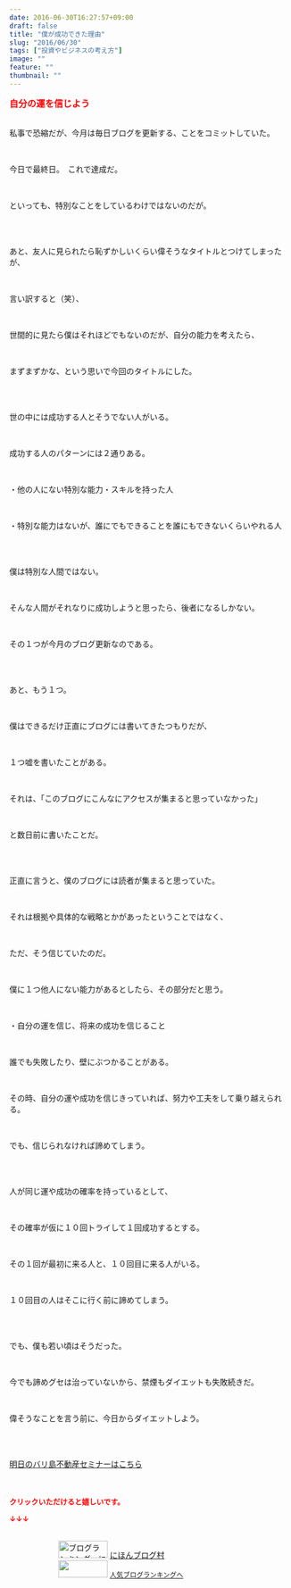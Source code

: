 ```yaml
---
date: 2016-06-30T16:27:57+09:00
draft: false
title: "僕が成功できた理由"
slug: "2016/06/30"
tags: ["投資やビジネスの考え方"]
image: ""
feature: ""
thumbnail: ""
---
```

<p><font color="#ff0000" size="3"><strong>自分の運を信じよう</strong></font></p><p><br/>私事で恐縮だが、今月は毎日ブログを更新する、ことをコミットしていた。</p><br/><p>今日で最終日。　これで達成だ。</p><br/><p>といっても、特別なことをしているわけではないのだが。</p><br/><p><br/>あと、友人に見られたら恥ずかしいくらい偉そうなタイトルとつけてしまったが、</p><br/><p>言い訳すると（笑）、</p><br/><p>世間的に見たら僕はそれほどでもないのだが、自分の能力を考えたら、</p><br/><p>まずまずかな、という思いで今回のタイトルにした。</p><br/><p><br/>世の中には成功する人とそうでない人がいる。</p><br/><p>成功する人のパターンには２通りある。</p><br/><p>・他の人にない特別な能力・スキルを持った人</p><br/><p>・特別な能力はないが、誰にでもできることを誰にもできないくらいやれる人</p><br/><p><br/>僕は特別な人間ではない。</p><br/><p>そんな人間がそれなりに成功しようと思ったら、後者になるしかない。</p><br/><p>その１つが今月のブログ更新なのである。</p><br/><p><br/>あと、もう１つ。</p><br/><p>僕はできるだけ正直にブログには書いてきたつもりだが、</p><br/><p>１つ嘘を書いたことがある。</p><br/><p>それは、「このブログにこんなにアクセスが集まると思っていなかった」</p><br/><p>と数日前に書いたことだ。</p><br/><p><br/>正直に言うと、僕のブログには読者が集まると思っていた。</p><br/><p>それは根拠や具体的な戦略とかがあったということではなく、</p><br/><p>ただ、そう信じていたのだ。</p><p><br/></p><p>僕に１つ他人にない能力があるとしたら、その部分だと思う。</p><br/><p>・自分の運を信じ、将来の成功を信じること</p><p><br/></p><p>誰でも失敗したり、壁にぶつかることがある。</p><br/><p>その時、自分の運や成功を信じきっていれば、努力や工夫をして乗り越えられる。</p><br/><p>でも、信じられなければ諦めてしまう。</p><br/><p><br/>人が同じ運や成功の確率を持っているとして、</p><br/><p>その確率が仮に１０回トライして１回成功するとする。</p><br/><p>その１回が最初に来る人と、１０回目に来る人がいる。</p><br/><p>１０回目の人はそこに行く前に諦めてしまう。</p><br/><p><br/>でも、僕も若い頃はそうだった。</p><br/><p>今でも諦めグセは治っていないから、禁煙もダイエットも失敗続きだ。</p><br/><p>偉そうなことを言う前に、今日からダイエットしよう。</p><p><br/><br/></p><p><a href="iin.co.jp" target="_blank">明日のバリ島不動産セミナーはこちら</a><br/><br/><br/></p><p><font color="#ff0000" size="2"><strong>クリックいただけると嬉しいです。<br/></strong></font></p><p><font color="#ff0000" size="2"><strong>↓↓↓</strong></font></p><p><br/><a href="ranking.html" target="_blank"><img border="0" alt="ブログランキング・にほんブログ村へ" src="data:image/svg+xml;charset=utf-8,%3Csvg%20xmlns%3D%22http%3A%2F%2Fwww.w3.org%2F2000%2Fsvg%22%20title%3D%22Placeholder%20for%20Images%22%20role%3D%22presentation%22%20viewBox%3D%220%200%2088%2031%22%20%2F%3E" width="88" height="31" data-src="https://img-proxy.blog-video.jp/images?url=http%3A%2F%2Fwww.blogmura.com%2Fimg%2Fwww88_31.gif" style="aspect-ratio: auto 88 / 31;"/><noscript><img border="0" alt="ブログランキング・にほんブログ村へ" src="https://img-proxy.blog-video.jp/images?url=http%3A%2F%2Fwww.blogmura.com%2Fimg%2Fwww88_31.gif" width="88" height="31"></noscript></a> <a href="ranking.html" target="_blank">にほんブログ村</a> <br/><a title="人気ブログランキングへ" href="link.php?1804582"><img border="0" src="data:image/svg+xml;charset=utf-8,%3Csvg%20xmlns%3D%22http%3A%2F%2Fwww.w3.org%2F2000%2Fsvg%22%20title%3D%22Placeholder%20for%20Images%22%20role%3D%22presentation%22%20viewBox%3D%220%200%2088%2031%22%20%2F%3E" width="88" height="31" data-src="https://blog.with2.net/img/banner/banner_22.gif" style="aspect-ratio: auto 88 / 31;"/><noscript><img border="0" src="https://blog.with2.net/img/banner/banner_22.gif" width="88" height="31"></noscript></a> <a style="FONT-SIZE: 12px" href="link.php?1804582">人気ブログランキングへ</a> </p>

